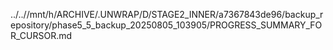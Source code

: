 ../..//mnt/h/ARCHIVE/.UNWRAP/D/STAGE2_INNER/a7367843de96/backup_repository/phase5_5_backup_20250805_103905/PROGRESS_SUMMARY_FOR_CURSOR.md